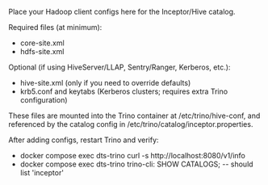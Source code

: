 Place your Hadoop client configs here for the Inceptor/Hive catalog.

Required files (at minimum):
- core-site.xml
- hdfs-site.xml

Optional (if using HiveServer/LLAP, Sentry/Ranger, Kerberos, etc.):
- hive-site.xml (only if you need to override defaults)
- krb5.conf and keytabs (Kerberos clusters; requires extra Trino configuration)

These files are mounted into the Trino container at /etc/trino/hive-conf,
and referenced by the catalog config in /etc/trino/catalog/inceptor.properties.

After adding configs, restart Trino and verify:
- docker compose exec dts-trino curl -s http://localhost:8080/v1/info
- docker compose exec dts-trino trino-cli: SHOW CATALOGS;  -- should list 'inceptor'
